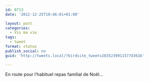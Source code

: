 ```yaml
---
id: 8713
date: '2012-12-25T10:46:01+01:00'

layout: post
categories:
  - Vis ma vie
tags:
  - tweet
format: status
publish_social: no
guid: 'http://tweets.local/?birdsite_tweet=283523991157743616'

---
```


En route pour l’habituel repas familial de Noël…